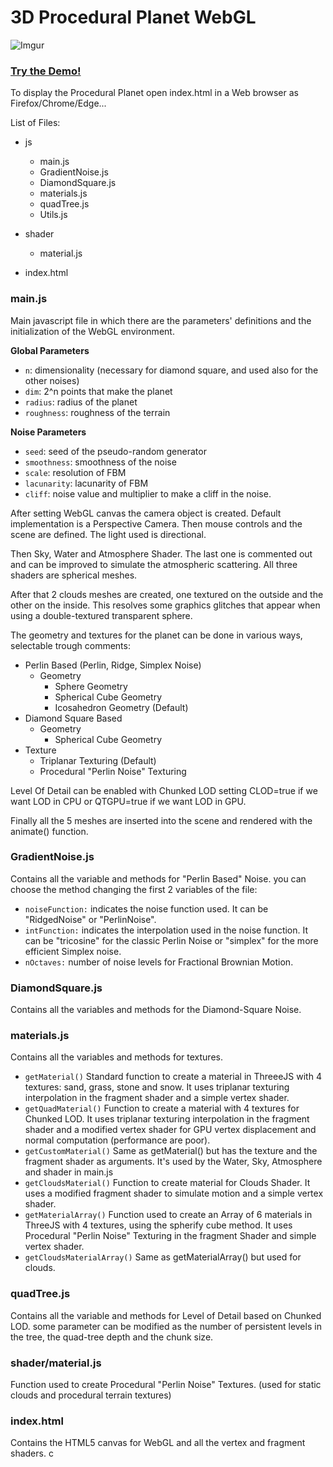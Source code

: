 # 3D Procedural Planet WebGL

![Imgur](http://i.imgur.com/3MAGabc.jpg)

### [Try the Demo!](https://prolearner.github.io/procedural-planet/)
To display the Procedural Planet open index.html in a Web browser as Firefox/Chrome/Edge...

List of Files:

* js
	* main.js
	* GradientNoise.js
	* DiamondSquare.js
	* materials.js
	* quadTree.js
	* Utils.js
* shader
	* material.js

* index.html

### main.js
Main javascript file in which there are the parameters' definitions and the initialization of the WebGL environment.

**Global Parameters**

+ `n`: dimensionality (necessary for diamond square, and used also for the other noises)
+ `dim`: 2^n points that make the planet
+ `radius`: radius of the planet
+ `roughness`: roughness of the terrain

**Noise Parameters**

+ `seed`: seed of the pseudo-random generator
+ `smoothness`: smoothness of the noise
+ `scale`: resolution of FBM
+ `lacunarity`: lacunarity of FBM
+ `cliff`: noise value and multiplier to make a cliff in the noise.


After setting WebGL canvas the camera object is created. Default implementation is a Perspective Camera.
Then mouse controls and the scene are defined.
The light used is directional.

Then Sky, Water and Atmosphere Shader. The last one is commented out and can be improved to simulate
the atmospheric scattering. All three shaders are spherical meshes.

After that 2 clouds meshes are created, one textured on the outside and the other on the inside.
This resolves some graphics glitches that appear when using a double-textured transparent sphere.

The geometry and textures for the planet can be done in various ways, selectable trough comments:

+ Perlin Based (Perlin, Ridge, Simplex Noise)
	+ Geometry
		+ Sphere Geometry
		+ Spherical Cube Geometry
		+ Icosahedron Geometry (Default)
+ Diamond Square Based
	+ Geometry
		+ Spherical Cube Geometry
+ Texture
	+ Triplanar Texturing (Default)
	+ Procedural "Perlin Noise" Texturing

Level Of Detail can be enabled with Chunked LOD setting CLOD=true if we want LOD in CPU
or QTGPU=true if we want LOD in GPU.

Finally all the 5 meshes are inserted into the scene and rendered with the animate() function.

### GradientNoise.js
Contains all the variable and methods for "Perlin Based" Noise. you can choose the method changing the first 2
variables of the file:

- `noiseFunction:` indicates the noise function used. It can be "RidgedNoise" or "PerlinNoise".
- `intFunction:` indicates the interpolation used in the noise function. It can be "tricosine" for the classic Perlin Noise or "simplex" for the more efficient Simplex noise.
- `nOctaves:` number of noise levels for Fractional Brownian Motion.

### DiamondSquare.js
Contains all the variables and methods for the Diamond-Square Noise.

### materials.js
Contains all the variables and methods for textures.

+ `getMaterial()`
    Standard function to create a material in ThreeeJS with 4 textures: sand, grass, stone and snow.
    It uses triplanar texturing interpolation in the fragment shader and a simple vertex shader.
+ `getQuadMaterial()`
    Function to create a material with 4 textures for Chunked LOD.
    It uses triplanar texturing interpolation in the fragment shader and a modified vertex shader
    for GPU vertex displacement and normal computation (performance are poor).
+ `getCustomMaterial()`
    Same as getMaterial() but has the texture and the fragment shader as arguments. It's used by the Water, Sky,
    Atmosphere and shader in main.js
+ `getCloudsMaterial()`
    Function to create material for Clouds Shader.
    It uses a modified fragment shader to simulate motion and a simple vertex shader.
+ `getMaterialArray()`
    Function used to create an Array of 6 materials in ThreeJS with 4 textures, using the spherify cube method.
    It uses Procedural "Perlin Noise" Texturing in the fragment Shader and simple vertex shader.
+ `getCloudsMaterialArray()`
    Same as getMaterialArray() but used for clouds.

### quadTree.js
Contains all the variable and methods for Level of Detail based on Chunked LOD.
some parameter can be modified as the number of persistent levels in the tree, the quad-tree depth and the chunk size.

### shader/material.js
Function used to create Procedural "Perlin Noise" Textures. (used for static clouds and procedural terrain textures)

### index.html
Contains the HTML5 canvas for WebGL and all the vertex and fragment shaders.
c
